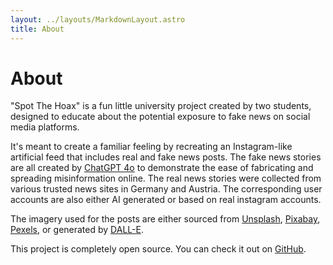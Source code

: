 ```yaml
---
layout: ../layouts/MarkdownLayout.astro
title: About
---
```

# About

"Spot The Hoax" is a fun little university project created by two students, designed to educate about the potential exposure to fake news on social media platforms.

It's meant to create a familiar feeling by recreating an Instagram-like artificial feed that includes real and fake news posts. The fake news stories are all created by [ChatGPT 4o](https://platform.openai.com/docs/models#gpt-4o) to demonstrate the ease of fabricating and spreading misinformation online. The real news stories were collected from various trusted news sites in Germany and Austria. The corresponding user accounts are also either AI generated or based on real instagram accounts.

The imagery used for the posts are either sourced from [Unsplash](https://unsplash.com/), [Pixabay](https://pixabay.com/), [Pexels](https://www.pexels.com/), or generated by [DALL-E](https://platform.openai.com/docs/models#dall-e).

This project is completely open source. You can check it out on [GitHub](https://github.com/vascYT/spot-the-hoax).
